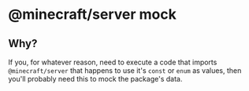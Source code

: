 # @minecraft/server mock

## Why?

If you, for whatever reason, need to execute a code that imports `@minecraft/server` that happens to use it's `const` or
`enum` as values, then you'll probably need this to mock the package's data.
